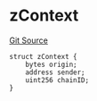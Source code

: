 # zContext
[Git Source](https://github.com/zeta-chain/protocol-contracts/blob/639b8fd295b6e67d3a12f04f00a74c5a31cff469/contracts/zevm/interfaces/UniversalContract.sol)


```solidity
struct zContext {
    bytes origin;
    address sender;
    uint256 chainID;
}
```

